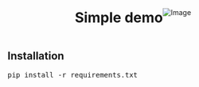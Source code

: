 <div style="display: flex; justify-content: center; align-items: center; width: 100%;">
  <h1>Simple demo</h1> 

  <!-- Correct image tag in HTML -->
  <img src="https://github.com/user-attachments/assets/d9720067-1197-4b97-8c30-2814b2177053" alt="Image" />

</div>

<h2>Installation</h2>
<pre>pip install -r requirements.txt</pre>
